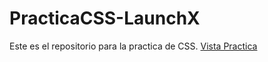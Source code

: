 # PracticaCSS-LaunchX
Este es el repositorio para la practica de CSS.
[Vista Practica](https://sprightly-crepe-521942.netlify.app)
